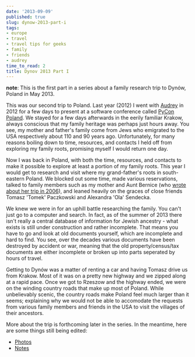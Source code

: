 ```yaml
---
date: '2013-09-09'
published: true
slug: dynow-2013-part-i
tags:
- europe
- travel
- travel tips for geeks
- family
- friends
- audrey
time_to_read: 2
title: Dynov 2013 Part I
---
```


**note**: This is the first part in a series about a family research
trip to Dynów, Poland in May 2013.

This was our second trip to Poland. Last year (2012) I went with
[Audrey](http://audreymroy.com) in 2012 for a few days to present at a
software conference called [PyCon Poland](http://pl.pycon.org/). We
stayed for a few days afterwards in the eerily familiar Krakow, always
conscious that my family heritage was perhaps just hours away. You see,
my mother and father's family come from Jews who emigrated to the USA
respectively about 110 and 90 years ago. Unfortunately, for many reasons
boiling down to time, resources, and contacts I held off from exploring
my family roots, promising myself I would return one day.

Now I was back in Poland, with both the time, resources, and contacts to
make it possible to explore at least a portion of my family roots. This
year I would get to research and visit where my grand-father's roots in
south-eastern Poland. We blocked out some time, made various
reservations, talked to family members such as my mother and Aunt
Bernice (who [wrote about her trip in
2006](http://kehilalinks.jewishgen.org/krosno/Krosnodubtrip.htm)), and
leaned heavily on the graces of close friends Tomasz 'Tomek'
Paczkowski and Alexandra 'Ola' Sendecka.

We knew we were in for an uphill battle researching the family. You
can't just go to a computer and search. In fact, as of the summer of
2013 there isn't really a central database of information for Jewish
ancestry - what exists is still under construction and rather
incomplete. That means you have to go and look at old documents
yourself, which are incomplete and hard to find. You see, over the
decades various documents have been destroyed by accident or war,
meaning that the old property/census/tax documents are either incomplete
or broken up into parts seperated by hours of travel.

Getting to Dynów was a matter of renting a car and having Tomasz drive
us from Krakow. Most of it was on a pretty new highway and we zipped
along at a rapid pace. Once we got to Rzeszow and the highway ended, we
were on the winding country roads that make up most of Poland. While
unbelievably scenic, the country roads make Poland feel much larger than
it seems; explaining why we would not be able to accomodate the requests
from various family members and friends in the USA to visit the villages
of their ancestors.

More about the trip is forthcoming later in the series. In the meantime,
here are some things still being edited:

-   [Photos](http://www.flickr.com/photos/pydanny/sets/72157635453007448/)
-   [Notes](https://github.com/pydanny/dynow-trip-2013)
